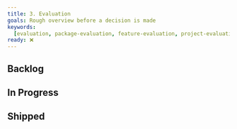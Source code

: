 ```yaml
---
title: 3. Evaluation
goals: Rough overview before a decision is made
keywords:
  [evaluation, package-evaluation, feature-evaluation, project-evaluation]
ready: ❌
---
```


## Backlog

## In Progress

## Shipped
